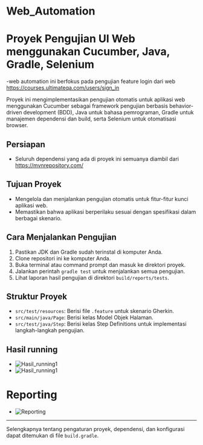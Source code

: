 # Web_Automation

# Proyek Pengujian UI Web menggunakan Cucumber, Java, Gradle, Selenium
-web automation ini berfokus pada pengujian feature login dari web https://courses.ultimateqa.com/users/sign_in

Proyek ini mengimplementasikan pengujian otomatis untuk aplikasi web menggunakan Cucumber sebagai framework pengujian berbasis behavior-driven development (BDD), Java untuk bahasa pemrograman, Gradle untuk manajemen dependensi dan build, serta Selenium untuk otomatisasi browser.

## Persiapan
- Seluruh dependensi yang ada di proyek ini semuanya diambil dari https://mvnrepository.com/

## Tujuan Proyek
- Mengelola dan menjalankan pengujian otomatis untuk fitur-fitur kunci aplikasi web.
- Memastikan bahwa aplikasi berperilaku sesuai dengan spesifikasi dalam berbagai skenario.

## Cara Menjalankan Pengujian
1. Pastikan JDK dan Gradle sudah terinstal di komputer Anda.
2. Clone repositori ini ke komputer Anda.
3. Buka terminal atau command prompt dan masuk ke direktori proyek.
4. Jalankan perintah `gradle test` untuk menjalankan semua pengujian.
5. Lihat laporan hasil pengujian di direktori `build/reports/tests`.

## Struktur Proyek
- `src/test/resources`: Berisi file `.feature` untuk skenario Gherkin.
- `src/main/java/Page`: Berisi kelas Model Objek Halaman.
- `src/test/java/Step`: Berisi kelas Step Definitions untuk implementasi langkah-langkah pengujian.

## Hasil running 
- ![Hasil_running1](https://github.com/YusgarYRY/webuiautomation/blob/main/idea64_xC7Bf1ACBx.png)
- ![Hasil_running1](https://github.com/YusgarYRY/webuiautomation/blob/main/idea64_Ljkaguoa9X.png)

# Reporting
- ![Reporting]( https://github.com/YusgarYRY/webuiautomation/blob/main/msedge_0QldKZenGg.png)


---

Selengkapnya tentang pengaturan proyek, dependensi, dan konfigurasi dapat ditemukan di file `build.gradle`.
